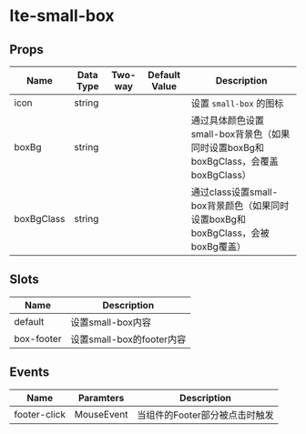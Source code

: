 # lte-small-box

## Props

| Name | Data Type |  Two-way | Default Value | Description |
| --- | --- | --- | --- | --- |
| icon | string | | | 设置 `small-box` 的图标 |
| boxBg | string | | | 通过具体颜色设置small-box背景色（如果同时设置boxBg和boxBgClass，会覆盖boxBgClass） |
| boxBgClass | string | | | 通过class设置small-box背景颜色（如果同时设置boxBg和boxBgClass，会被boxBg覆盖） |

## Slots

| Name | Description |
| --- | --- |
| default | 设置small-box内容 |
| box-footer | 设置small-box的footer内容 |


## Events

| Name | Paramters | Description |
| --- | --- | --- |
| footer-click | MouseEvent | 当组件的Footer部分被点击时触发 |

